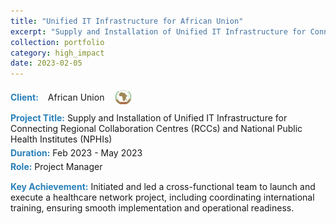 ```yaml
---
title: "Unified IT Infrastructure for African Union"
excerpt: "Supply and Installation of Unified IT Infrastructure for Connecting RCCs and NPHIs"
collection: portfolio
category: high_impact
date: 2023-02-05 
---
```


<div style="display: flex; align-items: center; gap: 15px; margin-bottom: 10px;">
    <div style="color:#2980b9; font-weight: bold;">Client:</div> 
    African Union
    <img src="/images/logos/au.png" alt="African Union Logo" style="width: 30px; height: 30px; border-radius: 50%; object-fit: cover;">
</div>

<div style="margin-bottom: 5px;">
    <span style="color:#2980b9; font-weight: bold;">Project Title:</span> Supply and Installation of Unified IT Infrastructure for Connecting Regional Collaboration Centres (RCCs) and National Public Health Institutes (NPHIs)
</div>

<div style="margin-bottom: 5px;">
    <span style="color:#2980b9; font-weight: bold;">Duration:</span> Feb 2023 - May 2023
</div>

<div style="margin-bottom: 15px;">
    <span style="color:#2980b9; font-weight: bold;">Role:</span> Project Manager
</div>

<span style="color:#2980b9;"><strong>Key Achievement:</strong></span> Initiated and led a cross-functional team to launch and execute a healthcare network project, including coordinating international training, ensuring smooth implementation and operational readiness.